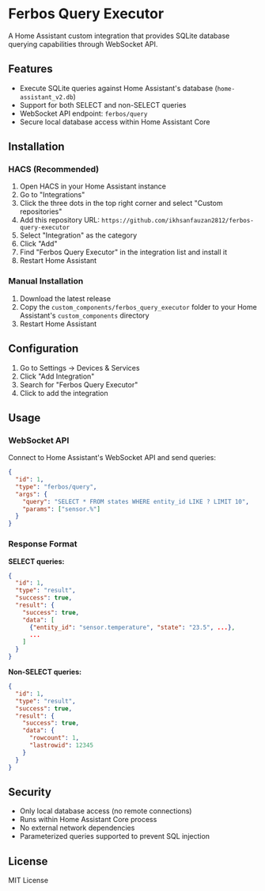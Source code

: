 # Ferbos Query Executor

A Home Assistant custom integration that provides SQLite database querying capabilities through WebSocket API.

## Features

- Execute SQLite queries against Home Assistant's database (`home-assistant_v2.db`)
- Support for both SELECT and non-SELECT queries
- WebSocket API endpoint: `ferbos/query`
- Secure local database access within Home Assistant Core

## Installation

### HACS (Recommended)

1. Open HACS in your Home Assistant instance
2. Go to "Integrations"
3. Click the three dots in the top right corner and select "Custom repositories"
4. Add this repository URL: `https://github.com/ikhsanfauzan2812/ferbos-query-executor`
5. Select "Integration" as the category
6. Click "Add"
7. Find "Ferbos Query Executor" in the integration list and install it
8. Restart Home Assistant

### Manual Installation

1. Download the latest release
2. Copy the `custom_components/ferbos_query_executor` folder to your Home Assistant's `custom_components` directory
3. Restart Home Assistant

## Configuration

1. Go to Settings → Devices & Services
2. Click "Add Integration"
3. Search for "Ferbos Query Executor"
4. Click to add the integration

## Usage

### WebSocket API

Connect to Home Assistant's WebSocket API and send queries:

```json
{
  "id": 1,
  "type": "ferbos/query",
  "args": {
    "query": "SELECT * FROM states WHERE entity_id LIKE ? LIMIT 10",
    "params": ["sensor.%"]
  }
}
```

### Response Format

**SELECT queries:**
```json
{
  "id": 1,
  "type": "result",
  "success": true,
  "result": {
    "success": true,
    "data": [
      {"entity_id": "sensor.temperature", "state": "23.5", ...},
      ...
    ]
  }
}
```

**Non-SELECT queries:**
```json
{
  "id": 1,
  "type": "result", 
  "success": true,
  "result": {
    "success": true,
    "data": {
      "rowcount": 1,
      "lastrowid": 12345
    }
  }
}
```

## Security

- Only local database access (no remote connections)
- Runs within Home Assistant Core process
- No external network dependencies
- Parameterized queries supported to prevent SQL injection

## License

MIT License
